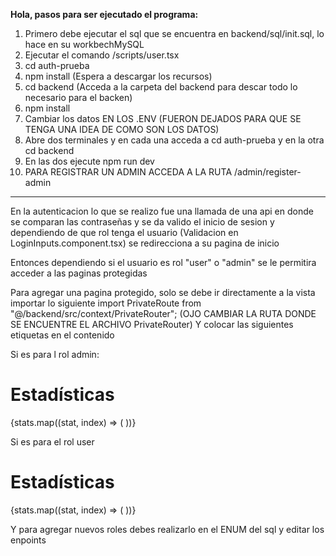 **Hola, pasos para ser ejecutado el programa:**

1. Primero debe ejecutar el sql que se encuentra en backend/sql/init.sql, lo hace en su workbechMySQL
2. Ejecutar el comando /scripts/user.tsx
3. cd auth-prueba
4. npm install (Espera a descargar los recursos)
5. cd backend (Acceda a la carpeta del backend para descar todo lo necesario para el backen)
6. npm install
7. Cambiar los datos EN LOS .ENV (FUERON DEJADOS PARA QUE SE TENGA UNA IDEA DE COMO SON LOS DATOS)
8. Abre dos terminales y en cada una acceda a cd auth-prueba y en la otra cd backend
9. En las dos ejecute npm run dev
10. PARA REGISTRAR UN ADMIN ACCEDA A LA RUTA /admin/register-admin

*****************************

En la autenticacion lo que se realizo fue una llamada de una api en donde se comparan las contraseñas y se da valido el inicio de sesion y dependiendo de que rol tenga el usuario (Validacion en LoginInputs.component.tsx) se redirecciona a su pagina de inicio

Entonces dependiendo si el usuario es rol "user" o "admin" se le permitira acceder a las paginas protegidas


Para agregar una pagina protegido, solo se debe ir directamente a la vista
importar lo siguiente import PrivateRoute from "@/backend/src/context/PrivateRouter";  (OJO CAMBIAR LA RUTA DONDE SE ENCUENTRE EL ARCHIVO PrivateRouter)
Y colocar las siguientes etiquetas en el contenido

<PrivateRoute rol="nombre_rol"> 
</PrivateRoute>

Si es para l rol admin:
<PrivateRoute rol="admin"> 
 <div>
      <NavbarAdminComponent />
      <div className="min-h-screen bg-gray-100 p-8">
        <h1 className="text-3xl font-bold mb-6 text-gray-800">Estadísticas</h1>
        <div className="grid grid-cols-1 md:grid-cols-3 gap-6">
          {stats.map((stat, index) => (
            <StatCard key={index} {...stat} />
          ))}
        </div>
      </div>
    </div>
</PrivateRoute>

Si es para el rol user
<PrivateRoute rol="user"> 
 <div>
      <NavbarAdminComponent />
      <div className="min-h-screen bg-gray-100 p-8">
        <h1 className="text-3xl font-bold mb-6 text-gray-800">Estadísticas</h1>
        <div className="grid grid-cols-1 md:grid-cols-3 gap-6">
          {stats.map((stat, index) => (
            <StatCard key={index} {...stat} />
          ))}
        </div>
      </div>
    </div>
</PrivateRoute>


Y para agregar nuevos roles debes realizarlo en el ENUM del sql y editar los enpoints
